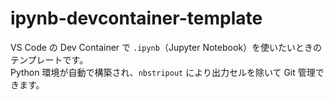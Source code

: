 # ipynb-devcontainer-template

VS Code の Dev Container で `.ipynb`（Jupyter Notebook）を使いたいときのテンプレートです。  
Python 環境が自動で構築され、`nbstripout` により出力セルを除いて Git 管理できます。
